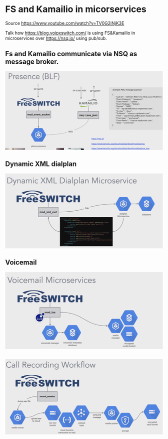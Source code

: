 # FS and Kamailio in micorservices

Source https://www.youtube.com/watch?v=TV0G2iNjK3E

Talk how https://blog.voipxswitch.com/ is using FS&Kamailio in microservices over https://nsq.io/ using pub/sub.

## Fs and Kamailio communicate via NSQ as message broker.

![FS-Kam-over-NSQ](resources/FS-Kam-over-NSQ.png)

## Dynamic XML dialplan

![fs-dynamic-xml-dialplan](resources/fs-dynamic-xml-dialplan.png)

## Voicemail

![fs-voicemail](resources/fs-voicemail.png)

## 

![FS-Kam-over-NSQ](resources/fs-call-recording.png)

